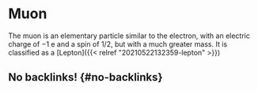 # Muon


The muon is an elementary particle similar to the electron, with an electric charge of −1 e and a spin of 1/2, but with a much greater mass. It is classified as a [Lepton]({{< relref "20210522132359-lepton" >}})


## No backlinks! {#no-backlinks}
